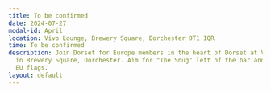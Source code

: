 ```yaml
---
title: To be confirmed
date: 2024-07-27
modal-id: April
location: Vivo Lounge, Brewery Square, Dorchester DT1 1QR
time: To be confirmed
description: Join Dorset for Europe members in the heart of Dorset at Vivo Lounge
  in Brewery Square, Dorchester. Aim for "The Snug" left of the bar and look for the
  EU flags.
layout: default
---
```


